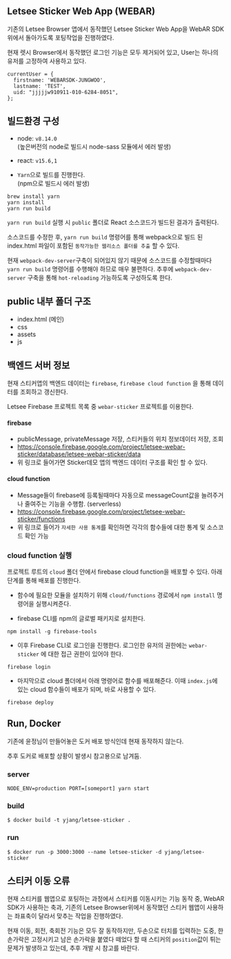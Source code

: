 Letsee Sticker Web App (WEBAR)  
----

기존의 Letsee Browser 앱에서 동작했던 Letsee Sticker Web App을 
WebAR SDK위에서 돌아가도록 포팅작업을 진행하였다. 

현재 렛시 Browser에서 동작했던 로그인 기능은 모두 제거되어 있고, 
User는 하나의 유저를 고정하여 사용하고 있다. 
```
currentUser = {
  firstname: 'WEBARSDK-JUNGWOO',
  lastname: 'TEST',
  uid: "jjjjjw910911-010-6284-8051",
};
```

## 빌드환경 구성

- node: ```v8.14.0```  
(높은버전의 node로 빌드시 node-sass 모듈에서 에러 발생)
- react: ```v15.6,1``` 

- ```Yarn```으로 빌드를 진행한다.  
(npm으로 빌드시 에러 발생)

```
brew install yarn
yarn install
yarn run build
```
`yarn run build` 실행 시 `public` 폴더로 React 소스코드가 빌드된 결과가 출력된다. 

소스코드를 수정한 후, `yarn run build` 명령어를 통해 webpack으로 빌드 된 index.html 파일이 포함된 ```동작가능한 웹리소스 폴더를 추출``` 할 수 있다.  

현재 ```webpack-dev-server```구축이 되어있지 않기 때문에 소스코드를 수정할때마다 ```yarn run build``` 명령어를 수행해야 하므로 매우 불편하다.
추후에 ```webpack-dev-server``` 구축을 통해 ```hot-reloading``` 가능하도록 구성하도록 한다. 

## public 내부 폴더 구조
 
- index.html (메인)
- css 
- assets
- js

## 백엔드 서버 정보

현재 스티커앱의 백엔드 데이터는 `firebase`, `firebase cloud function` 을 통해 데이터를 조회하고 갱신한다. 

Letsee Firebase 프로젝트 목록 중 ```webar-sticker``` 프로젝트를 이용한다.

#### firebase 
- publicMessage, privateMessage 저장, 스티커들의 위치 정보데이터 저장, 조회
- https://console.firebase.google.com/project/letsee-webar-sticker/database/letsee-webar-sticker/data
- 위 링크로 들어가면 Sticker데모 앱의 백엔드 데이터 구조를 확인 할 수 있다.

#### cloud function 
- Message들이 firebase에 등록될때마다 자동으로 messageCount값을 늘려주거나 줄여주는 기능을 수행함. (serverless)
- https://console.firebase.google.com/project/letsee-webar-sticker/functions
- 위 링크로 들어가 `자세한 사용 통계`를 확인하면 각각의 함수들에 대한 통계 및 소스코드 확인 가능


### cloud function 실행

프로젝트 루트의 `cloud` 폴더 안에서 firebase cloud function을 배포할 수 있다. 아래 단계를 통해 배포를 진행한다. 

* 함수에 필요한 모듈을 설치하기 위해 `cloud/functions` 경로에서 `npm install` 명령어을 실행시켜준다. 

* firebase CLI를 npm의 글로벌 패키지로 설치한다.
```
npm install -g firebase-tools
```
* 이후 Firebase CLI로 로그인을 진행한다. 로그인한 유저의 권한에는 `webar-sticker` 에 대한 접근 권한이 있어야 한다.
```
firebase login
```
- 마지막으로 cloud 폴더에서 아래 명령어로 함수를 배포해준다. 이때 `index.js`에 있는 cloud 함수들이 배포가 되며, 바로 사용할 수 있다. 
```
firebase deploy 
```
  
  
 
## Run, Docker

기존에 윤정님이 만들어놓은 도커 배포 방식인데 현재 동작하지 않는다.

추후 도커로 배포할 상황이 발생시 참고용으로 남겨둠.

### server
```
NODE_ENV=production PORT=[someport] yarn start
```

### build
```
$ docker build -t yjang/letsee-sticker .
```

### run
```
$ docker run -p 3000:3000 --name letsee-sticker -d yjang/letsee-sticker
```

## 스티커 이동 오류 

현재 스티커를 웹앱으로 포팅하는 과정에서 스티커를 이동시키는 기능 동작 중, WebAR SDK가 사용하는 축과, 
기존의 Letsee Browser위에서 동작했던 스티커 웹앱이 사용하는 좌표축이 달라서 맞추는 작업을 진행하였다.

현재 이동, 회전, 축회전 기능은 모두 잘 동작하지만, 두손으로 터치를 입력하는 도중, 한손가락은 고정시키고 
남은 손가락을 붙였다 떼었다 할 때 스티커의 ```position```값이 튀는 문제가 발생하고 있는데, 추후 개발 시 참고를 바란다.
